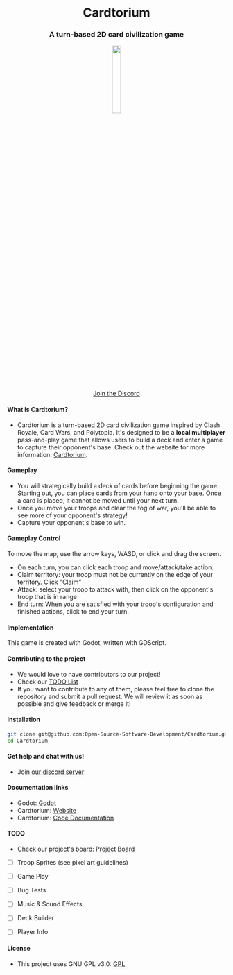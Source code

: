 <div style="text-align: center;" align="center">
  <h1>Cardtorium</h1>
  <h3>A turn-based 2D card civilization game</h3>
  <image style="display: block; margin-left: auto; margin-right: auto; width: 20%; border-radius: 10%;" src="Assets/UI/cardtorium_logo (2).png"/>

  <a href="https://discord.gg/XmMPXyQF">Join the Discord</a>
</div> 

#### What is Cardtorium?

- Cardtorium is a turn-based 2D card civilization game inspired by Clash Royale, Card Wars, and Polytopia. It's designed to be a **local multiplayer** pass-and-play game that allows users to build a deck and enter a game to capture their opponent's base. Check out the website for more information: [Cardtorium](https://open-source-software-development.github.io/Cardtorium-Website/#/index).

#### Gameplay

- You will strategically build a deck of cards before beginning the game. Starting out, you can place cards from your hand onto your base. Once a card is placed, it cannot be moved until your next turn. 
- Once you move your troops and clear the fog of war, you'll be able to see more of your opponent's strategy!
- Capture your opponent's base to win.
  
#### Gameplay Control
To move the map, use the arrow keys, WASD, or click and drag the screen.
- On each turn, you can click each troop and move/attack/take action. 
- Claim territory: your troop must not be currently on the edge of your territory. Click "Claim"
- Attack: select your troop to attack with, then click on the opponent's troop that is in range
- End turn: When you are satisfied with your troop's configuration and finished actions, click to end your turn.

#### Implementation
This game is created with Godot, written with GDScript.  

#### Contributing to the project
- We would love to have contributors to our project!
- Check our [TODO List](#todo)
- If you want to contribute to any of them, please feel free to clone the repository and submit a pull request. We will review it as soon as possible and give feedback or merge it!

#### Installation
```bash
git clone git@github.com:Open-Source-Software-Development/Cardtorium.git
cd Cardtorium
```

#### Get help and chat with us!
- Join [our discord server](https://discord.gg/XmMPXyQF)

#### Documentation links
- Godot: [Godot](https://docs.godotengine.org/en/stable/index.html)
- Cardtorium: [Website](https://open-source-software-development.github.io/Cardtorium-Website/#/index)
- Cardtorium: [Code Documentation](https://open-source-software-development.github.io/Documentation/)

#### TODO
- Check our project's board: [Project Board](https://github.com/orgs/Open-Source-Software-Development/projects/1/views/1)

- [ ] Troop Sprites (see pixel art guidelines)
- [ ] Game Play
- [ ] Bug Tests 
- [ ] Music & Sound Effects
- [ ] Deck Builder
- [ ] Player Info


#### License
- This project uses GNU GPL v3.0: [GPL](https://github.com/Open-Source-Software-Development/Cardtorium/blob/main/LICENSE)
